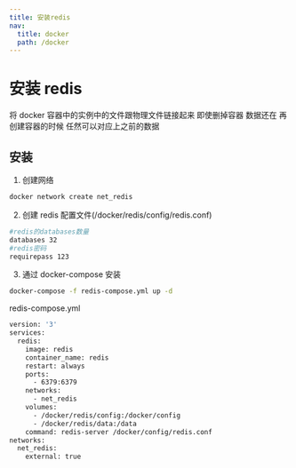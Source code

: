 ```yaml
---
title: 安装redis
nav:
  title: docker
  path: /docker
---
```


# 安装 redis

将 docker 容器中的实例中的文件跟物理文件链接起来 即使删掉容器 数据还在 再创建容器的时候 任然可以对应上之前的数据

## 安装

1. 创建网络

```bash
docker network create net_redis
```

2. 创建 redis 配置文件(/docker/redis/config/redis.conf)

```bash
#redis的databases数量
databases 32
#redis密码
requirepass 123
```

3. 通过 docker-compose 安装

```bash
docker-compose -f redis-compose.yml up -d
```

redis-compose.yml

```bash
version: '3'
services:
  redis:
    image: redis
    container_name: redis
    restart: always
    ports:
      - 6379:6379
    networks:
      - net_redis
    volumes:
      - /docker/redis/config:/docker/config
      - /docker/redis/data:/data
    command: redis-server /docker/config/redis.conf
networks:
  net_redis:
    external: true
```
